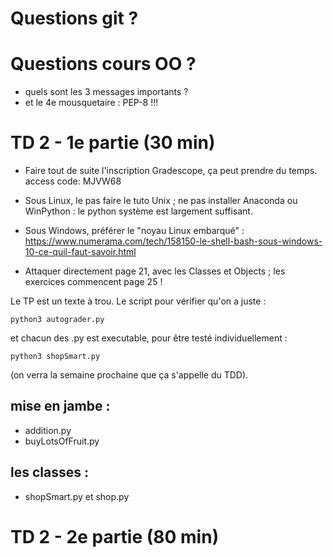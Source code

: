 # Questions git ?




# Questions cours OO ?

- quels sont les 3 messages importants ? 
- et le 4e mousquetaire : PEP-8 !!!


# TD 2 - 1e partie (30 min)

- Faire tout de suite l'inscription Gradescope, ça peut prendre du temps.
  access code: MJVW68

- Sous Linux, le pas faire le tuto Unix ; ne pas installer Anaconda ou WinPython : le python système est largement suffisant.
- Sous Windows, préférer le "noyau Linux embarqué" :  https://www.numerama.com/tech/158150-le-shell-bash-sous-windows-10-ce-quil-faut-savoir.html 

- Attaquer directement page 21, avec les Classes et Objects ; les exercices commencent page 25 !

Le TP est un texte à trou. Le script pour vérifier qu'on a juste :

    python3 autograder.py

et chacun des .py est executable, pour être testé individuellement : 

    python3 shopSmart.py 


(on verra la semaine prochaine que ça s'appelle du TDD).

## mise en jambe : 

- addition.py
- buyLotsOfFruit.py

## les classes : 

- shopSmart.py et shop.py



# TD 2 - 2e partie (80 min)

